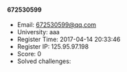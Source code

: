 #### 672530599  

* Email: 672530599@qq.com  
* University: aaa  
* Register Time: 2017-04-14 20:33:46  
* Register IP: 125.95.97.198  
* Score: 0  
* Solved challenges: 
